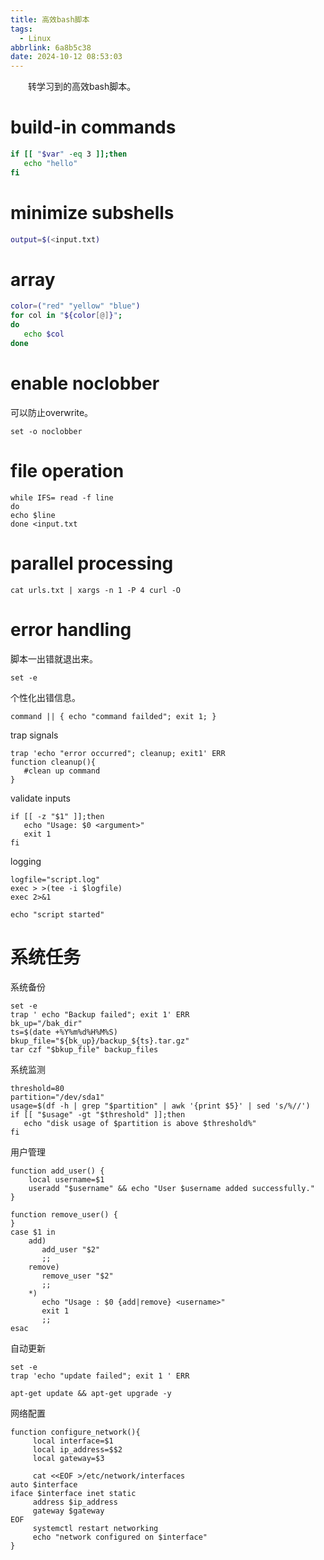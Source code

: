```yaml
---
title: 高效bash脚本
tags:
  - Linux
abbrlink: 6a8b5c38
date: 2024-10-12 08:53:03
---
```

&emsp;&emsp;转学习到的高效bash脚本。
<!--less-->
# build-in commands
```bash
if [[ "$var" -eq 3 ]];then
   echo "hello"
fi
```

# minimize subshells
```bash
output=$(<input.txt)
```

# array
```bash
color=("red" "yellow" "blue")
for col in "${color[@]}";
do
   echo $col
done
```

# enable noclobber
可以防止overwrite。
```
set -o noclobber
```

# file operation
```
while IFS= read -f line
do
echo $line
done <input.txt
```

# parallel processing
```
cat urls.txt | xargs -n 1 -P 4 curl -O
```

# error handling
脚本一出错就退出来。
```
set -e
```
个性化出错信息。
```
command || { echo "command failded"; exit 1; }
``` 
trap signals 
```
trap 'echo "error occurred"; cleanup; exit1' ERR
function cleanup(){
   #clean up command
}
```
validate inputs
```
if [[ -z "$1" ]];then
   echo "Usage: $0 <argument>"
   exit 1
fi
```
logging
```
logfile="script.log"
exec > >(tee -i $logfile)
exec 2>&1

echo "script started"
```

# 系统任务

系统备份
```
set -e
trap ' echo "Backup failed"; exit 1' ERR
bk_up="/bak_dir"
ts=$(date +%Y%m%d%H%M%S)
bkup_file="${bk_up}/backup_${ts}.tar.gz"
tar czf "$bkup_file" backup_files
```
系统监测
```
threshold=80
partition="/dev/sda1"
usage=$(df -h | grep "$partition" | awk '{print $5}' | sed 's/%//')
if [[ "$usage" -gt "$threshold" ]];then
   echo "disk usage of $partition is above $threshold%"
fi
```
用户管理
```
function add_user() {
    local username=$1
    useradd "$username" && echo "User $username added successfully."
}

function remove_user() {
}
case $1 in 
    add)
       add_user "$2"
       ;;
    remove)
       remove_user "$2"
       ;;
    *)
       echo "Usage : $0 {add|remove} <username>"
       exit 1
       ;;
esac
```
自动更新
```
set -e
trap 'echo "update failed"; exit 1 ' ERR

apt-get update && apt-get upgrade -y
```
网络配置
```
function configure_network(){
     local interface=$1
     local ip_address=$$2
     local gateway=$3
     
     cat <<EOF >/etc/network/interfaces
auto $interface
iface $interface inet static
     address $ip_address
     gateway $gateway
EOF
     systemctl restart networking
     echo "network configured on $interface"
}
```
